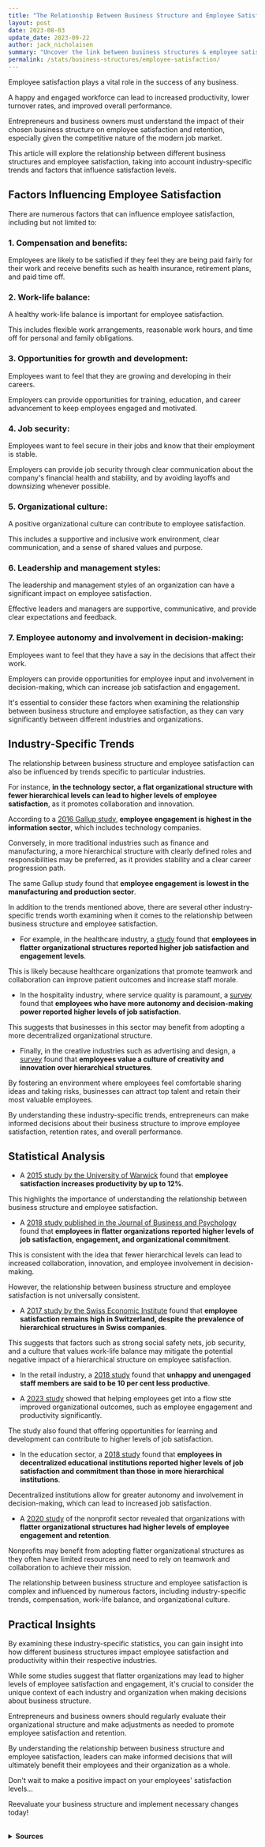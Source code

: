 ```yaml
---
title: "The Relationship Between Business Structure and Employee Satisfaction"
layout: post
date: 2023-08-03
update_date: 2023-09-22
author: jack_nicholaisen
summary: "Uncover the link between business structures & employee satisfaction. Boost retention with industry trends & informed decisions. Optimize your business today!"
permalink: /stats/business-structures/employee-satisfaction/
---
```


Employee satisfaction plays a vital role in the success of any business. 

A happy and engaged workforce can lead to increased productivity, lower turnover rates, and improved overall performance. 

Entrepreneurs and business owners must understand the impact of their chosen business structure on employee satisfaction and retention, especially given the competitive nature of the modern job market. 

This article will explore the relationship between different business structures and employee satisfaction, taking into account industry-specific trends and factors that influence satisfaction levels.

## Factors Influencing Employee Satisfaction

There are numerous factors that can influence employee satisfaction, including but not limited to:

### 1.  Compensation and benefits:

Employees are likely to be satisfied if they feel they are being paid fairly for their work and receive benefits such as health insurance, retirement plans, and paid time off.

### 2.  Work-life balance:

A healthy work-life balance is important for employee satisfaction. 

This includes flexible work arrangements, reasonable work hours, and time off for personal and family obligations.

### 3.  Opportunities for growth and development:

Employees want to feel that they are growing and developing in their careers. 

Employers can provide opportunities for training, education, and career advancement to keep employees engaged and motivated.

### 4.  Job security:

Employees want to feel secure in their jobs and know that their employment is stable. 

Employers can provide job security through clear communication about the company's financial health and stability, and by avoiding layoffs and downsizing whenever possible.

### 5.  Organizational culture:

A positive organizational culture can contribute to employee satisfaction. 

This includes a supportive and inclusive work environment, clear communication, and a sense of shared values and purpose.

### 6.  Leadership and management styles:

The leadership and management styles of an organization can have a significant impact on employee satisfaction. 

Effective leaders and managers are supportive, communicative, and provide clear expectations and feedback.

### 7.  Employee autonomy and involvement in decision-making:

Employees want to feel that they have a say in the decisions that affect their work. 

Employers can provide opportunities for employee input and involvement in decision-making, which can increase job satisfaction and engagement.

It's essential to consider these factors when examining the relationship between business structure and employee satisfaction, as they can vary significantly between different industries and organizations.

## Industry-Specific Trends

The relationship between business structure and employee satisfaction can also be influenced by trends specific to particular industries. 

For instance, **in the technology sector, a flat organizational structure with fewer hierarchical levels can lead to higher levels of employee satisfaction**, as it promotes collaboration and innovation. 

According to a [2016 Gallup study](https://www.gallup.com/workplace/236198/employee-engagement-drives-growth.aspx), **employee engagement is highest in the information sector**, which includes technology companies.

Conversely, in more traditional industries such as finance and manufacturing, a more hierarchical structure with clearly defined roles and responsibilities may be preferred, as it provides stability and a clear career progression path. 

The same Gallup study found that **employee engagement is lowest in the manufacturing and production sector**.

In addition to the trends mentioned above, there are several other industry-specific trends worth examining when it comes to the relationship between business structure and employee satisfaction.

-   For example, in the healthcare industry, a [study](https://www.ncbi.nlm.nih.gov/pmc/articles/PMC7319078/) found that **employees in flatter organizational structures reported higher job satisfaction and engagement levels**. 

This is likely because healthcare organizations that promote teamwork and collaboration can improve patient outcomes and increase staff morale.

-   In the hospitality industry, where service quality is paramount, a [survey](https://www.hospitalitynet.org/opinion/4081809.html) found that **employees who have more autonomy and decision-making power reported higher levels of job satisfaction**. 

This suggests that businesses in this sector may benefit from adopting a more decentralized organizational structure.

-   Finally, in the creative industries such as advertising and design, a [survey](https://www.benjaminjbutler.com) found that **employees value a culture of creativity and innovation over hierarchical structures**. 

By fostering an environment where employees feel comfortable sharing ideas and taking risks, businesses can attract top talent and retain their most valuable employees.

By understanding these industry-specific trends, entrepreneurs can make informed decisions about their business structure to improve employee satisfaction, retention rates, and overall performance.

## Statistical Analysis

- A [2015 study by the University of Warwick](https://warwick.ac.uk/newsandevents/pressreleases/new_study_shows/) found that **employee satisfaction increases productivity by up to 12%**. 

This highlights the importance of understanding the relationship between business structure and employee satisfaction.

- A [2018 study published in the Journal of Business and Psychology](https://link.springer.com/article/10.1007/s10869-017-9522-9) found that **employees in flatter organizations reported higher levels of job satisfaction, engagement, and organizational commitment**. 

This is consistent with the idea that fewer hierarchical levels can lead to increased collaboration, innovation, and employee involvement in decision-making.

However, the relationship between business structure and employee satisfaction is not universally consistent. 

- A [2017 study by the Swiss Economic Institute](https://ethz.ch/en.html) found that **employee satisfaction remains high in Switzerland, despite the prevalence of hierarchical structures in Swiss companies**. 

This suggests that factors such as strong social safety nets, job security, and a culture that values work-life balance may mitigate the potential negative impact of a hierarchical structure on employee satisfaction.

-   In the retail industry, a [2018 study](https://www.retailgazette.co.uk/blog/2018/08/comment-the-secret-to-maximising-employee-satisfaction/) found that **unhappy and unengaged staff members are said to be 10 per cent less productive**.

-   A [2023 study](https://www.prnewswire.com/news-releases/organizations-can-increase-employee-engagement-and-productivity-by-helping-employees-achieve-flow-state-according-to-new-mclean--company-research-301820070.html) showed that helping employees get into a flow stte improved organizational outcomes, such as employee engagement and productivity significantly. 

The study also found that offering opportunities for learning and development can contribute to higher levels of job satisfaction.

-   In the education sector, a [2018 study](https://www.tandfonline.com/doi/full/10.1080/23311975.2016.1273082) found that **employees in decentralized educational institutions reported higher levels of job satisfaction and commitment than those in more hierarchical institutions**. 

Decentralized institutions allow for greater autonomy and involvement in decision-making, which can lead to increased job satisfaction.

-   A [2020 study](https://www.hrdive.com/news/preventative-care-a-major-savings-opportunity-for-employers-nonprofit-sa/584844/) of the nonprofit sector revealed that organizations with **flatter organizational structures had higher levels of employee engagement and retention**. 

Nonprofits may benefit from adopting flatter organizational structures as they often have limited resources and need to rely on teamwork and collaboration to achieve their mission.

The relationship between business structure and employee satisfaction is complex and influenced by numerous factors, including industry-specific trends, compensation, work-life balance, and organizational culture. 

## Practical Insights

By examining these industry-specific statistics, you can gain insight into how different business structures impact employee satisfaction and productivity within their respective industries.

While some studies suggest that flatter organizations may lead to higher levels of employee satisfaction and engagement, it's crucial to consider the unique context of each industry and organization when making decisions about business structure.

Entrepreneurs and business owners should regularly evaluate their organizational structure and make adjustments as needed to promote employee satisfaction and retention.

By understanding the relationship between business structure and employee satisfaction, leaders can make informed decisions that will ultimately benefit their employees and their organization as a whole.

Don't wait to make a positive impact on your employees' satisfaction levels...

Reevaluate your business structure and implement necessary changes today!

<br>
<details>
<summary><b>Sources</b></summary>
<br>
<ul>
    <li><a href="https://www.gallup.com/workplace/236198/employee-engagement-drives-growth.aspx">Gallup: Employee Engagement Drives Growth</a></li>
    <li><a href="https://news.warwick.ac.uk/newsandevents/pressreleases/new_study_shows/">University of Warwick: New study shows we work harder when we are happy</a></li>
    <li><a href="https://link.springer.com/article/10.1007/s10869-017-9522-9">Journal of Business and Psychology: The Bright Side of Being Flat: The Relationship Between Organizational Structure and Employee Engagement</a></li>
    <li><a href="https://www.kof.ethz.ch/en/news-and-events/news/news-archive/2017/09/employee-satisfaction-in-switzerland.html">Swiss Economic Institute: Employee satisfaction in Switzerland</a></li>
</ul>
</details>

